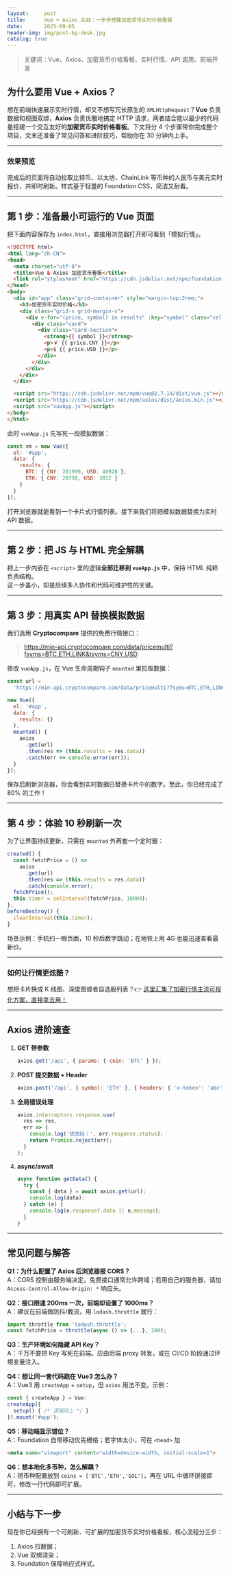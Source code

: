 ```yaml
---
layout:     post
title:      Vue + Axios 实战：一步步搭建加密货币实时价格看板
date:       2025-09-05
header-img: img/post-bg-desk.jpg
catalog: true
---
```


> 关键词：Vue、Axios、加密货币价格看板、实时行情、API 调用、前端开发

## 为什么要用 Vue + Axios？
想在前端快速展示实时行情，却又不想写冗长原生的 `XMLHttpRequest`？**Vue** 负责数据和视图双绑，**Axios** 负责优雅地搞定 HTTP 请求，两者结合能以最少的代码量搭建一个交互友好的**加密货币实时价格看板**。下文将分 4 个步骤带你完成整个项目，文末还准备了常见问答和进阶技巧，帮助你在 30 分钟内上手。

---

### 效果预览
完成后的页面将自动拉取比特币、以太坊、ChainLink 等币种的人民币与美元实时报价，并即时刷新。样式基于轻量的 Foundation CSS，简洁又耐看。

---

## 第 1 步：准备最小可运行的 Vue 页面

把下面内容保存为 `index.html`，直接用浏览器打开即可看到「模拟行情」。

```html
<!DOCTYPE html>
<html lang="zh-CN">
<head>
  <meta charset="utf-8">
  <title>Vue & Axios 加密货币看板</title>
  <link rel="stylesheet" href="https://cdn.jsdelivr.net/npm/foundation-sites@6.7.5/dist/css/foundation.min.css">
</head>
<body>
  <div id="app" class="grid-container" style="margin-top:2rem;">
    <h3>加密货币实时价格</h3>
    <div class="grid-x grid-margin-x">
      <div v-for="(price, symbol) in results" :key="symbol" class="cell medium-4">
        <div class="card">
          <div class="card-section">
            <strong>{{ symbol }}</strong>
            <p>￥ {{ price.CNY }}</p>
            <p>$ {{ price.USD }}</p>
          </div>
        </div>
      </div>
    </div>
  </div>

  <script src="https://cdn.jsdelivr.net/npm/vue@2.7.14/dist/vue.js"></script>
  <script src="https://cdn.jsdelivr.net/npm/axios/dist/axios.min.js"></script>
  <script src="vueApp.js"></script>
</body>
</html>
```

此时 `vueApp.js` 先写死一段模拟数据：

```javascript
const vm = new Vue({
  el: '#app',
  data: {
    results: {
      BTC: { CNY: 281999, USD: 40928 },
      ETH: { CNY: 20758, USD: 3012 }
    }
  }
});
```

打开浏览器就能看到一个卡片式行情列表。接下来我们将把模拟数据替换为实时 API 数据。

---

## 第 2 步：把 JS 与 HTML 完全解耦
把上一步内嵌在 `<script>` 里的逻辑**全部迁移到 `vueApp.js`** 中，保持 HTML 纯粹负责结构。  
这一步虽小，却是后续多人协作和代码可维护性的关键。

---

## 第 3 步：用真实 API 替换模拟数据
我们选用 **Cryptocompare** 提供的免费行情接口：

> https://min-api.cryptocompare.com/data/pricemulti?fsyms=BTC,ETH,LINK&tsyms=CNY,USD

修改 `vueApp.js`，在 Vue 生命周期钩子 `mounted` 里拉取数据：

```javascript
const url =
  'https://min-api.cryptocompare.com/data/pricemulti?fsyms=BTC,ETH,LINK&tsyms=CNY,USD';

new Vue({
  el: '#app',
  data: {
    results: {}
  },
  mounted() {
    axios
      .get(url)
      .then(res => (this.results = res.data))
      .catch(err => console.error(err));
  }
});
```

保存后刷新浏览器，你会看到实时数据已替换卡片中的数字。至此，你已经完成了 80% 的工作！

---

## 第 4 步：体验 10 秒刷新一次
为了让界面持续更新，只需在 `mounted` 外再套一个定时器：

```javascript
created() {
  const fetchPrice = () =>
    axios
      .get(url)
      .then(res => (this.results = res.data))
      .catch(console.error);
  fetchPrice();
  this.timer = setInterval(fetchPrice, 10000);
},
beforeDestroy() {
  clearInterval(this.timer);
}
```

场景示例：手机扫一眼页面，10 秒后数字跳动；在地铁上用 4G 也能迅速查看最新价。

---

### 如何让行情更炫酷？  
想把卡片换成 K 线图、深度图或者自选股列表？👉 [这里汇集了加密行情主流可视化方案，直接拿去用！](https://okxdog.com/)

---

## Axios 进阶速查

1. **GET 带参数**  
   ```javascript
   axios.get('/api', { params: { coin: 'BTC' } });
   ```

2. **POST 提交数据 + Header**  
   ```javascript
   axios.post('/api', { symbol: 'ETH' }, { headers: { 'x-token': 'abc' } });
   ```

3. **全局错误处理**  
   ```javascript
   axios.interceptors.response.use(
     res => res,
     err => {
       console.log('状态码：', err.response.status);
       return Promise.reject(err);
     }
   );
   ```

4. **async/await**  
   ```javascript
   async function getData() {
     try {
       const { data } = await axios.get(url);
       console.log(data);
     } catch (e) {
       console.log(e.response?.data || e.message);
     }
   }
   ```

---

## 常见问题与解答

**Q1：为什么配置了 Axios 后浏览器报 CORS？**  
A：CORS 控制由服务端决定。免费接口通常允许跨域；若用自己的服务器，请加 `Access-Control-Allow-Origin: *` 响应头。

**Q2：接口限速 200ms 一次，前端却设置了 1000ms？**  
A：建议在前端做防抖/截流，用 `lodash.throttle` 就行：  
```javascript
import throttle from 'lodash.throttle';
const fetchPrice = throttle(async () => {...}, 200);
```

**Q3：生产环境如何隐藏 API Key？**  
A：千万不要把 Key 写死在前端。应由后端 proxy 转发，或在 CI/CD 阶段通过环境变量注入。

**Q4：想让同一套代码跑在 Vue3 怎么办？**  
A：Vue3 用 `createApp` + `setup`，但 `axios` 用法不变。示例：  
```javascript
const { createApp } = Vue;
createApp({
  setup() { /* 逻辑同上 */ }
}).mount('#app');
```

**Q5：移动端显示错位？**  
A：Foundation 自带移动优先栅格；若字体太小，可在 `<head>` 加  
```html
<meta name="viewport" content="width=device-width, initial-scale=1">
```

**Q6：想本地化多币种，怎么解耦？**  
A：把币种配置放到 `coins = ['BTC','ETH','SOL']`，再在 URL 中循环拼接即可，修改一行代码即可扩展。

---

## 小结与下一步

现在你已经拥有一个可刷新、可扩展的加密货币实时价格看板，核心流程分三步：

1. Axios 拉数据；
2. Vue 双绑渲染；
3. Foundation 保障响应式样式。